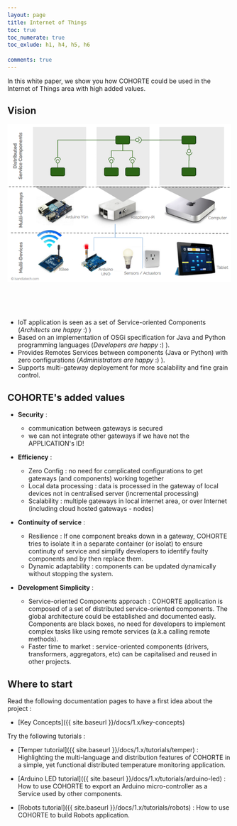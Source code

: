 ```yaml
---
layout: page
title: Internet of Things
toc: true
toc_numerate: true
toc_exlude: h1, h4, h5, h6

comments: true
---
```


In this white paper, we show you how COHORTE could be used in the Internet of Things area with high added values.

## Vision

![Visiion](iot-cohorte-vision.png)


<br/>
<br/>
<br/>


 * IoT application is seen as a set of Service-oriented Components (*Architects are happy* :) )
 * Based on an implementation of OSGi specification for Java and Python programming languages (*Developers are happy* :) ).
 * Provides Remotes Services between components (Java or Python) with zero configurations (*Administrators are happy* :) ).
 * Supports multi-gateway deployement for more scalability and fine grain control.

## COHORTE's added values

 * **Security** : 
   * communication between gateways is secured
   * we can not integrate other gateways if we have not the APPLICATION's ID! 

 * **Efficiency** :
   * Zero Config : no need for complicated configurations to get gateways (and components) working together
   * Local data processing : data is processed in the gateway of local devices not in centralised server (incremental processing)
   * Scalability : multiple gateways in local internet area, or over Internet (including cloud hosted gateways - nodes)

 * **Continuity of service** : 
   * Resilience : If one component breaks down in a gateway, COHORTE tries to isolate it in a separate container (or isolat) to ensure continuty of service and simplify developers to identify faulty components and by then replace them.
   * Dynamic adaptability : components can be updated dynamically without stopping the system.

 * **Development Simplicity** :
   * Service-oriented Components approach : COHORTE application is composed of a set of distributed service-oriented components. The global architecture could be established and documented easly. Components are black boxes, no need for developers to implement complex tasks like using remote services (a.k.a calling remote methods).
   * Faster time to market : service-oriented components (drivers, transformers, aggregators, etc) can be capitalised and reused in other projects.

## Where to start

Read the following documentation pages to have a first idea about the project :

 * [Key Concepts]({{ site.baseurl }}/docs/1.x/key-concepts) 


Try the following tutorials :

 * [Temper tutorial]({{ site.baseurl }}/docs/1.x/tutorials/temper) : Highlighting the multi-language and distribution features of COHORTE in a simple, yet functional distributed temperature monitoring application.

 * [Arduino LED tutorial]({{ site.baseurl }}/docs/1.x/tutorials/arduino-led) : How to use COHORTE to export an Arduino micro-controller as a Service used by other components.

 * [Robots tutorial]({{ site.baseurl }}/docs/1.x/tutorials/robots) : How to use COHORTE to build Robots application.